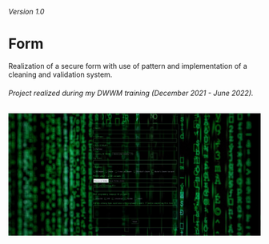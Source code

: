 *Version 1.0*

# Form #

Realization of a secure form with use of pattern and implementation of a cleaning and validation system.

###### Project realized during my DWWM training (December 2021 - June 2022).

![Form page view](/public/assets/img/FormCover.jpg)